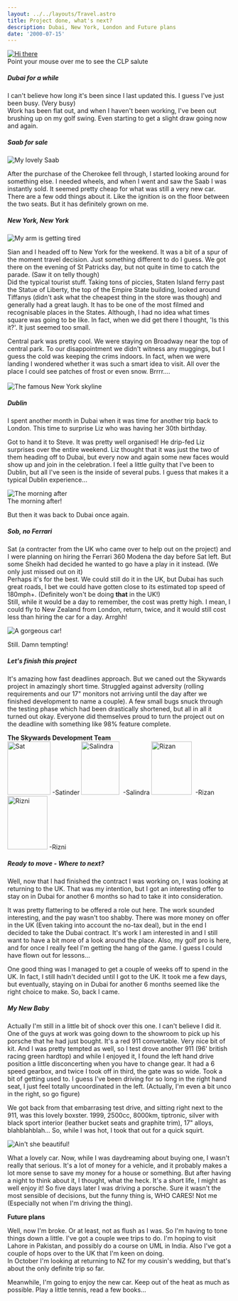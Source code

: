 ```yaml
---
layout: ../../layouts/Travel.astro
title: Project done, what's next?
description: Dubai, New York, London and Future plans
date: '2000-07-15'
---
```


<!-- start body -->


<p><a href="number008.html" onmouseout="dave.src=dave1.src;"
   onmouseover="dave.src=dave2.src;" target="_self"><img id="dave" name="dave" src="/travel/images008/dave1.gif" alt="Hi there"></a><br/>Point your mouse over me to see the CLP
salute</p>

<h5>Dubai for a while</h5>

<p>I can't believe how long it's been since I last updated this. I
guess I've just been busy. (Very busy)<br>
Work has been flat out, and when I haven't been working, I've been
out brushing up on my golf swing. Even starting to get a slight
draw going now and again.</p>

<h5>Saab for sale</h5>

<p><img src="/travel/images008/my_old_baby.jpg" alt="My lovely Saab"> </p>

<p>After the purchase of the Cherokee fell through, I started
looking around for something else. I needed wheels, and when I went
and saw the Saab I was instantly sold. It seemed pretty cheap for
what was still a very new car.<br>
There are a few odd things about it. Like the ignition is on the
floor between the two seats. But it has definitely grown on me.</p>

<h5>New York, New York</h5>

<p><img src="/travel/images008/lady_liberty.jpg" alt="My arm is getting tired"></p>

<p>Sian and I headed off to New York for the weekend. It was a bit
of a spur of the moment travel decision. Just something different
to do I guess. We got there on the evening of St Patricks day, but
not quite in time to catch the parade. (Saw it on telly though)<br>
Did the typical tourist stuff. Taking tons of piccies, Staten
Island ferry past the Statue of Liberty, the top of the Empire
State building, looked around Tiffanys (didn't ask what the
cheapest thing in the store was though) and generally had a great
laugh. It has to be one of the most filmed and recognisable places
in the States. Although, I had no idea what times square was going
to be like. In fact, when we did get there I thought, 'Is this
it?'. It just seemed too small.</p>

<p>Central park was pretty cool. We were staying on Broadway near
the top of central park. To our disappointment we didn't witness
any muggings, but I guess the cold was keeping the crims indoors.
In fact, when we were landing I wondered whether it was such a
smart idea to visit. All over the place I could see patches of
frost or even snow. Brrrr....<br clear="all">
<br>
<img src="/travel/images008/manhatten.jpg"alt="The famous New York skyline"></p>

<h5>Dublin</h5>

<p>I spent another month in Dubai when it was time for another trip
back to London. This time to surprise Liz who was having her 30th
birthday.</p>

<p>Got to hand it to Steve. It was pretty well organised! He
drip-fed Liz surprises over the entire weekend. Liz thought that it
was just the two of them heading off to Dubai, but every now and
again some new faces would show up and join in the celebration. I
feel a little guilty that I've been to Dublin, but all I've seen is
the inside of several pubs. I guess that makes it a typical Dublin
experience...</p>

<p><img src="/travel/images008/the_morning_after.jpg" alt="The morning after"><br/>The morning after!</p>


<p>But then it was back to Dubai once again.</p>

<h5>Sob, no Ferrari</h5>

<p>Sat (a contracter from the UK who came over to help out on the
project) and I were planning on hiring the Ferrari 360 Modena the
day before Sat left. But some Sheikh had decided he wanted to go
have a play in it instead. (We only just missed out on it)<br>
Perhaps it's for the best. We could still do it in the UK, but
Dubai has such great roads, I bet we could have gotten close to its
estimated top speed of 180mph+. (Definitely won't be doing
<strong>that</strong> in the UK!)<br>
Still, while it would be a day to remember, the cost was pretty
high. I mean, I could fly to New Zealand from London, return,
twice, and it would still cost less than hiring the car for a day.
Arrghh!</p>

<p><img src="/travel/images008/360modena.jpg" alt=
"A gorgeous car!"></p>

<p>Still. Damn tempting!</p>

<h5>Let's finish this project</h5>

<p>It's amazing how fast deadlines approach. But we caned out the
Skywards project in amazingly short time. Struggled against
adversity (rolling requirements and our 17" monitors not arriving
until the day after we finished development to name a couple). A
few small bugs snuck through the testing phase which had been
drastically shortened, but all in all it turned out okay. Everyone
did themselves proud to turn the project out on the deadline with
something like 98% feature complete.</p>

<p><b>The Skywards Development Team</b><a href="number008.html"
onmouseout="satinder.src=satinder1.src;" onmouseover=
"satinder.src=satinder2.src;" target="_self"><br>
<img border="0" height="120" id="satinder" name="satinder" src=
"images008/satinder1.gif" width="97" alt="Sat"></a> -Satinder <a
href="number008.html" onmouseout="salindra.src=salindra1.src;"
onmouseover="salindra.src=salindra2.src;" target="_self"><img
border="0" height="120" id="salindra" name="salindra" src=
"images008/salindra1.gif" width="86" alt="Salindra"></a>
&nbsp;-Salindra <a href="number008.html" onmouseout=
"rizan.src=rizan1.src;" onmouseover="rizan.src=rizan2.src;" target=
"_self"><img border="0" height="120" id="rizan" name="rizan" src=
"images008/rizan1.gif" width="91" alt="Rizan"></a>&nbsp; -Rizan <a
href="number008.html" onmouseout="rizni.src=rizni1.src;"
onmouseover="rizni.src=rizni2.src;" target="_self"><img border="0"
height="120" id="rizni" name="rizni" src="/travel/images008/rizni1.gif"
width="90" alt="Rizni"></a> -Rizni</p>

<h5>Ready to move - Where to next?</h5>

<p>Well, now that I had finished the contract I was working on, I
was looking at returning to the UK. That was my intention, but I
got an interesting offer to stay on in Dubai for another 6 months
so had to take it into consideration.</p>

<p>It was pretty flattering to be offered a role out here. The work
sounded interesting, and the pay wasn't too shabby. There was more
money on offer in the UK (Even taking into account the no-tax
deal), but in the end I decided to take the Dubai contract. It's
work I am interested in and I still want to have a bit more of a
look around the place. Also, my golf pro is here, and for once I
really feel I'm getting the hang of the game. I guess I could have
flown out for lessons...</p>

<p>One good thing was I managed to get a couple of weeks off to
spend in the UK. In fact, I still hadn't decided until I got to the
UK. It took me a few days, but eventually, staying on in Dubai for
another 6 months seemed like the right choice to make. So, back I
came.</p>

<h5>My New Baby</h5>

<p>Actually I'm still in a little bit of shock over this one. I
can't believe I did it. One of the guys at work was going down to
the showroom to pick up his porsche that he had just bought. It's a
red 911 convertable. Very nice bit of kit. And I was pretty tempted
as well, so I test drove another 911 (96' british racing green
hardtop) and while I enjoyed it, I found the left hand drive
position a little disconcerting when you have to change gear. It
had a 6 speed gearbox, and twice I took off in third, the gate was
so wide. Took a bit of getting used to. I guess I've been driving
for so long in the right hand seat, I just feel totally
uncoordinated in the left. (Actually, I'm even a bit unco in the
right, so go figure)</p>

<p>We got back from that embarrasing test drive, and sitting right
next to the 911, was this lovely boxster. 1999, 2500cc, 8000km,
tiptronic, silver with black sport interior (leather bucket seats
and graphite trim), 17" alloys, blahblahblah... So, while I was
hot, I took that out for a quick squirt.</p>

<p><img src="/travel/images008/my_new_baby.jpg" alt="Ain't she beautiful!"></p>

<p>What a lovely car. Now, while I was daydreaming about buying
one, I wasn't really that serious. It's a lot of money for a
vehicle, and it probably makes a lot more sense to save my money
for a house or something. But after having a night to think about
it, I thought, what the heck. It's a short life, I might as well
enjoy it! So five days later I was driving a porsche. Sure it
wasn't the most sensible of decisions, but the funny thing is, WHO
CARES! Not me (Especially not when I'm driving the thing).</p>

<p><b>Future plans</b></p>

<p>Well, now I'm broke. Or at least, not as flush as I was. So I'm
having to tone things down a little. I've got a couple wee trips to
do. I'm hoping to visit Lahore in Pakistan, and possibly do a
course on UML in India. Also I've got a couple of hops over to the
UK that I'm keen on doing.<br>
In October I'm looking at returning to NZ for my cousin's wedding,
but that's about the only definite trip so far.</p>

<p>Meanwhile, I'm going to enjoy the new car. Keep out of the heat
as much as possible. Play a little tennis, read a few books...</p>

<script type="text/javascript" language="javascript">

if (document.images)
{
    dave1=new Image(); dave1.src="/travel/images008/dave1.gif";
    dave2=new Image(); dave2.src="/travel/images008/dave2.gif";
    rizan1=new Image(); rizan1.src="/travel/images008/rizan1.gif";
    rizan2=new Image(); rizan2.src="/travel/images008/rizan2.gif";
    rizni1=new Image(); rizni1.src="/travel/images008/rizni1.gif";
    rizni2=new Image(); rizni2.src="/travel/images008/rizni2.gif";
    salindra1=new Image(); salindra1.src="/travel/images008/salindra1.gif";
    salindra2=new Image(); salindra2.src="/travel/images008/salindra2.gif";
    satinder1=new Image(); satinder1.src="/travel/images008/satinder1.gif";
    satinder2=new Image(); satinder2.src="/travel/images008/satinder2.gif";
}

</script>

<!-- end body -->


 
    